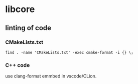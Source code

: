 # libcore

## linting of code

### CMakeLists.txt

```shell
find . -name 'CMakeLists.txt' -exec cmake-format -i {} \;
```

### C++ code

use clang-format emmbed in vscode/CLion.
